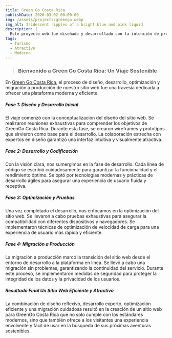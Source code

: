 ```yaml
---
title: Green Go Costa Rica
publishDate: 2020-03-02 00:00:00
img: /assets/projects/greengo.webp
img_alt: Iridescent ripples of a bright blue and pink liquid
description: |
  Este proyecto web fue diseñado y desarrollado con la intención de proporcionar a Green Go Costa Rica una plataforma digital moderna y atractiva.
tags:
  - Turismo
  - Atractivo
  - Moderno
---
```


> ### Bienvenido a Green Go Costa Rica: Un Viaje Sostenible</a>

En <a target="_blank" href="https://greengocostarica.com">Green Go Costa Rica</a>, el proceso de diseño, desarrollo, optimización y migración a producción de nuestro sitio web fue una travesía dedicada a ofrecer una plataforma moderna y eficiente.

##### Fase 1: Diseño y Desarrollo Inicial

El viaje comenzó con la conceptualización del diseño del sitio web. Se realizaron reuniones exhaustivas para comprender los objetivos de GreenGo Costa Rica. Durante esta fase, se crearon wireframes y prototipos que sirvieron como base para el desarrollo. La colaboración estrecha con expertos en diseño garantizó una interfaz intuitiva y visualmente atractiva.

##### Fase 2: Desarrollo y Codificación

Con la visión clara, nos sumergimos en la fase de desarrollo. Cada línea de código se escribió cuidadosamente para garantizar la funcionalidad y el rendimiento óptimo. Se optó por tecnologías modernas y prácticas de desarrollo ágiles para asegurar una experiencia de usuario fluida y receptiva.

##### Fase 3: Optimización y Pruebas

Una vez completado el desarrollo, nos enfocamos en la optimización del sitio web. Se llevaron a cabo pruebas exhaustivas para asegurar la compatibilidad con diferentes dispositivos y navegadores. Se implementaron técnicas de optimización de velocidad de carga para una experiencia de usuario más rápida y eficiente.

##### Fase 4: Migración a Producción

La migración a producción marcó la transición del sitio web desde el entorno de desarrollo a la plataforma en línea. Se llevó a cabo una migración sin problemas, garantizando la continuidad del servicio. Durante este proceso, se implementaron medidas de seguridad para proteger la integridad de los datos y la privacidad de los usuarios.

##### Resultado Final Un Sitio Web Eficiente y Atractivo

La combinación de diseño reflexivo, desarrollo experto, optimización eficiente y una migración cuidadosa resultó en la creación de un sitio web para GreenGo Costa Rica que no solo cumple con los estándares modernos, sino que también ofrece a los visitantes una experiencia envolvente y fácil de usar en la búsqueda de sus próximas aventuras sostenibles.
